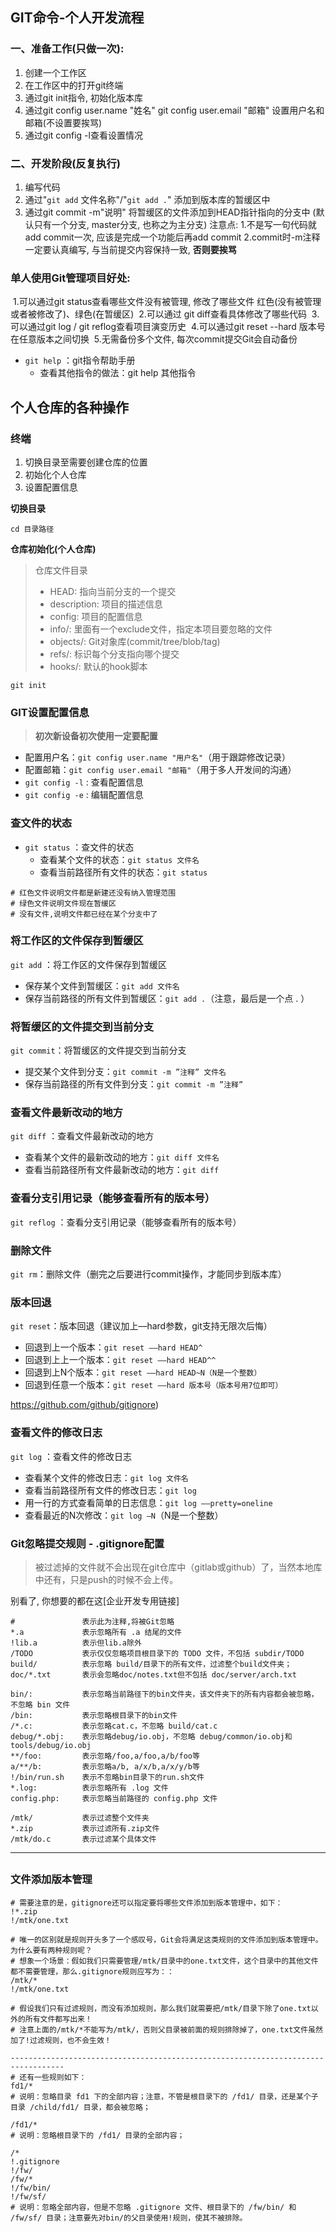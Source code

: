 ## GIT命令-个人开发流程

### 一、准备工作(只做一次):

1. 创建一个工作区
2. 在工作区中的打开git终端
3. 通过git init指令, 初始化版本库
4. 通过git config user.name "姓名"
   	      git config user.email "邮箱"
   	  设置用户名和邮箱(不设置要挨骂)
5. 通过git config -l查看设置情况

### 二、开发阶段(反复执行)

1. 编写代码
2. 通过"`git add` 文件名称"/"`git add .`" 添加到版本库的暂缓区中
3. 通过git commit -m"说明" 将暂缓区的文件添加到HEAD指针指向的分支中
   (默认只有一个分支, master分支, 也称之为主分支)
   注意点:
   	1.不是写一句代码就add commit一次, 应该是完成一个功能后再add commit
   	2.commit时-m注释一定要认真编写, 与当前提交内容保持一致, **否则要挨骂**

### 单人使用Git管理项目好处:

​    1.可以通过git status查看哪些文件没有被管理, 修改了哪些文件
​      红色(没有被管理或者被修改了)、绿色(在暂缓区)
​    2.可以通过 git diff查看具体修改了哪些代码
​    3.可以通过git log / git reflog查看项目演变历史
​	4.可以通过git reset --hard 版本号  在任意版本之间切换
​	5.无需备份多个文件, 每次commit提交Git会自动备份



- `git help` ：git指令帮助手册
  - 查看其他指令的做法：git help 其他指令

## 个人仓库的各种操作

### 终端

1. 切换目录至需要创建仓库的位置
2. 初始化个人仓库
3. 设置配置信息

**切换目录**

```shell
cd 目录路径
```

**仓库初始化(个人仓库)**

> 仓库文件目录
>
> - HEAD: 指向当前分支的一个提交
> - description:  项目的描述信息
> - config:   项目的配置信息
> - info/:    里面有一个exclude文件，指定本项目要忽略的文件
> - objects/: Git对象库(commit/tree/blob/tag)
> - refs/:    标识每个分支指向哪个提交
> - hooks/:   默认的hook脚本

```shell
git init
```

### GIT设置配置信息

> **初次新设备初次使用一定要配置**

- 配置用户名：`git config user.name "用户名"`（用于跟踪修改记录）
- 配置邮箱：`git config user.email "邮箱"`（用于多人开发间的沟通）
- `git config -l` :   查看配置信息
- `git config -e` :   编辑配置信息



### 查文件的状态

- `git status` ：查文件的状态
  - 查看某个文件的状态：`git status 文件名`
  - 查看当前路径所有文件的状态：`git status`

```shell
# 红色文件说明文件都是新建还没有纳入管理范围
# 绿色文件说明文件现在暂缓区
# 没有文件,说明文件都已经在某个分支中了
```



### 将工作区的文件保存到暂缓区

`git add` ：将工作区的文件保存到暂缓区

- 保存某个文件到暂缓区：`git add 文件名`
- 保存当前路径的所有文件到暂缓区：`git add .`（注意，最后是一个点 . ）



### 将暂缓区的文件提交到当前分支

`git commit`：将暂缓区的文件提交到当前分支

- 提交某个文件到分支：`git commit -m ”注释” 文件名`
- 保存当前路径的所有文件到分支：`git commit -m ”注释”`









### 查看文件最新改动的地方

`git diff` ：查看文件最新改动的地方

- 查看某个文件的最新改动的地方：`git diff 文件名`
- 查看当前路径所有文件最新改动的地方：`git diff`



### 查看分支引用记录（能够查看所有的版本号）

`git reflog` ：查看分支引用记录（能够查看所有的版本号）



### 删除文件

`git rm`：删除文件（删完之后要进行commit操作，才能同步到版本库）



### 版本回退

`git reset`：版本回退（建议加上––hard参数，git支持无限次后悔）

- 回退到上一个版本：`git reset ––hard HEAD^`
- 回退到上上一个版本：`git reset ––hard HEAD^^`
- 回退到上N个版本：`git reset ––hard HEAD~N（N是一个整数）`
- 回退到任意一个版本：`git reset ––hard 版本号（版本号用7位即可）`



https://github.com/github/gitignore)

### 查看文件的修改日志

`git log` ：查看文件的修改日志

- 查看某个文件的修改日志：`git log 文件名`
- 查看当前路径所有文件的修改日志：`git log`
- 用一行的方式查看简单的日志信息：`git log ––pretty=oneline`
- 查看最近的N次修改：`git log –N`（N是一个整数）





### Git忽略提交规则 - .gitignore配置

> 被过滤掉的文件就不会出现在git仓库中（gitlab或github）了，当然本地库中还有，只是push的时候不会上传。

别看了, 你想要的都在这[企业开发专用链接]

```shell
#               表示此为注释,将被Git忽略
*.a             表示忽略所有 .a 结尾的文件
!lib.a          表示但lib.a除外
/TODO           表示仅仅忽略项目根目录下的 TODO 文件，不包括 subdir/TODO
build/          表示忽略 build/目录下的所有文件，过滤整个build文件夹；
doc/*.txt       表示会忽略doc/notes.txt但不包括 doc/server/arch.txt
 
bin/:           表示忽略当前路径下的bin文件夹，该文件夹下的所有内容都会被忽略，不忽略 bin 文件
/bin:           表示忽略根目录下的bin文件
/*.c:           表示忽略cat.c，不忽略 build/cat.c
debug/*.obj:    表示忽略debug/io.obj，不忽略 debug/common/io.obj和tools/debug/io.obj
**/foo:         表示忽略/foo,a/foo,a/b/foo等
a/**/b:         表示忽略a/b, a/x/b,a/x/y/b等
!/bin/run.sh    表示不忽略bin目录下的run.sh文件
*.log:          表示忽略所有 .log 文件
config.php:     表示忽略当前路径的 config.php 文件
 
/mtk/           表示过滤整个文件夹
*.zip           表示过滤所有.zip文件
/mtk/do.c       表示过滤某个具体文件

```

------

## 

### 文件添加版本管理

```shell
# 需要注意的是，gitignore还可以指定要将哪些文件添加到版本管理中，如下：
!*.zip
!/mtk/one.txt

# 唯一的区别就是规则开头多了一个感叹号，Git会将满足这类规则的文件添加到版本管理中。为什么要有两种规则呢？
# 想象一个场景：假如我们只需要管理/mtk/目录中的one.txt文件，这个目录中的其他文件都不需要管理，那么.gitignore规则应写为：：
/mtk/*
!/mtk/one.txt

# 假设我们只有过滤规则，而没有添加规则，那么我们就需要把/mtk/目录下除了one.txt以外的所有文件都写出来！
# 注意上面的/mtk/*不能写为/mtk/，否则父目录被前面的规则排除掉了，one.txt文件虽然加了!过滤规则，也不会生效！

----------------------------------------------------------------------------------
# 还有一些规则如下：
fd1/*
# 说明：忽略目录 fd1 下的全部内容；注意，不管是根目录下的 /fd1/ 目录，还是某个子目录 /child/fd1/ 目录，都会被忽略；

/fd1/*
# 说明：忽略根目录下的 /fd1/ 目录的全部内容；

/*
!.gitignore
!/fw/ 
/fw/*
!/fw/bin/
!/fw/sf/
# 说明：忽略全部内容，但是不忽略 .gitignore 文件、根目录下的 /fw/bin/ 和 /fw/sf/ 目录；注意要先对bin/的父目录使用!规则，使其不被排除。
```

